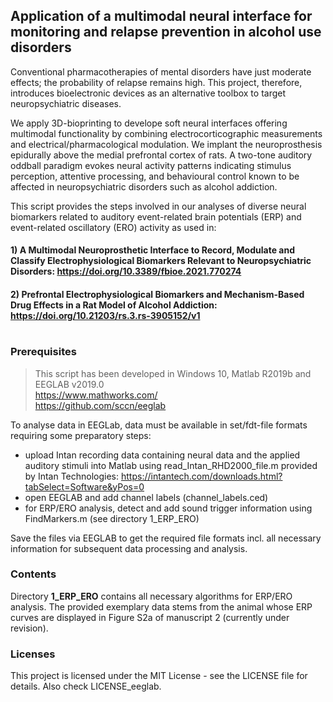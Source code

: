 ## Application of a multimodal neural interface for monitoring and  relapse prevention in alcohol use disorders
Conventional pharmacotherapies of mental disorders have just moderate effects; the probability of relapse remains high. This project, therefore, introduces bioelectronic devices as an alternative toolbox to target neuropsychiatric diseases.

We apply 3D-bioprinting to develope soft neural interfaces offering multimodal functionality by combining electrocorticographic measurements and electrical/pharmacological modulation. We implant the neuroprosthesis epidurally above the medial prefrontal cortex of rats. A two-tone auditory oddball paradigm evokes neural activity patterns indicating stimulus perception, attentive processing, and behavioural control known to be affected in neuropsychiatric disorders such as alcohol addiction. 

This script provides the steps involved in our analyses of diverse neural biomarkers related to auditory event-related brain potentials (ERP) and event-related oscillatory (ERO) activity as used in:

#### 1) A Multimodal Neuroprosthetic Interface to Record, Modulate and Classify Electrophysiological Biomarkers Relevant to Neuropsychiatric Disorders: https://doi.org/10.3389/fbioe.2021.770274
#### 2) Prefrontal Electrophysiological Biomarkers and Mechanism-Based Drug Effects in a Rat Model of Alcohol Addiction: https://doi.org/10.21203/rs.3.rs-3905152/v1  
#
### Prerequisites
> This script has been developed in Windows 10, Matlab R2019b and EEGLAB v2019.0<br />
> https://www.mathworks.com/<br />
>https://github.com/sccn/eeglab<br />


To analyse data in EEGLab, data must be available in set/fdt-file formats 
requiring some preparatory steps: 
- upload Intan recording data containing neural data and the applied auditory stimuli into Matlab using read_Intan_RHD2000_file.m provided by Intan Technologies: https://intantech.com/downloads.html?tabSelect=Software&yPos=0
- open EEGLAB and add channel labels (channel_labels.ced)
- for ERP/ERO analysis, detect and add sound trigger information using FindMarkers.m (see directory 1_ERP_ERO)

Save the files via EEGLAB to get the required file formats incl. all necessary information for subsequent data processing and analysis.

### Contents

Directory **1_ERP_ERO** contains all necessary algorithms for ERP/ERO analysis. The provided exemplary data stems from the animal whose ERP curves are displayed in Figure S2a of manuscript 2 (currently under revision).


### Licenses

This project is licensed under the MIT License - see the LICENSE file for details. Also check LICENSE_eeglab.


